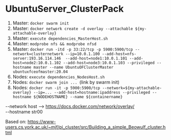 # UbuntuServer_ClusterPack

1. Master:      `docker swarm init`
2. Master:      `docker network create -d overlay --attachable ${my-attachable-overlay}`
3. Master:      `execute dependencies_MasterHost.sh`
4. Master:      `modprobe nfs && modprobe nfsd`
5. Master:      `docker run -itd -p 33:22/tcp -p 5900:5900/tcp --network=clusternetwork --ip=10.0.1.100 --add-host=nfs-server:193.16.114.146  --add-host=node1:10.0.1.101 --add-host=node2:10.0.1.102 --add-host=node3:10.0.1.103 --privileged --hostname master --name UbuntuOFClusterMaster ubuntuxfceofmaster:20.04`
6. Nodes:       `execute dependencies_NodesHost.sh`
7. Nodes:       `docker swarm join ... `(link by swarm init)
8. Nodes:       `docker run -it -p 5900:5900/tcp --network=${my-attachable-overlay} --ip=... --add-host=hostname:ipaddress --privileged --hostname ${NODEHOSTNAME} --name ${containername}`



--network host --> https://docs.docker.com/network/overlay/ <br>
--hostname str00

Based on: https://www-users.cs.york.ac.uk/~mjf/pi_cluster/src/Building_a_simple_Beowulf_cluster.html
